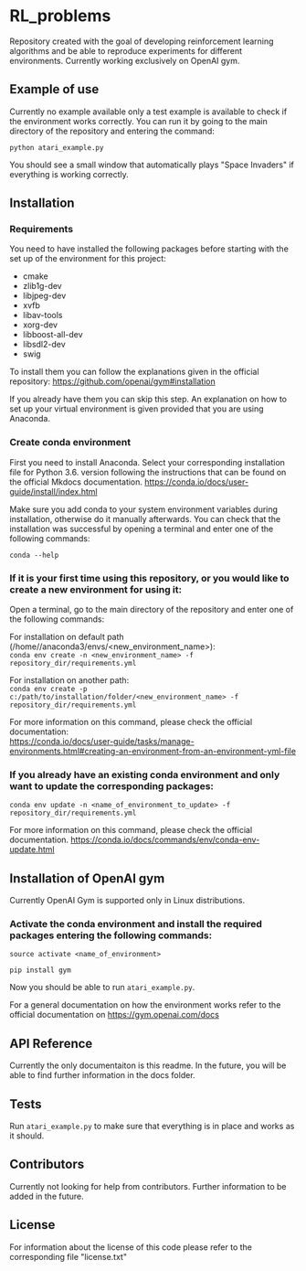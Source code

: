 # RL_problems

Repository created with the goal of developing reinforcement learning algorithms and be able to reproduce 
experiments for different environments. Currently working exclusively on OpenAI gym.

## Example of use
Currently no example available only a test example is available to check if the environment works correctly. You can run
it by going to the main directory of the repository and entering the command:

`python atari_example.py`

You should see a small window that automatically plays "Space Invaders" if everything is working correctly.

## Installation

### Requirements
You need to have installed the following packages before starting with the set up of the environment for this project:
- cmake
- zlib1g-dev
- libjpeg-dev
- xvfb
- libav-tools
- xorg-dev
- libboost-all-dev
- libsdl2-dev
- swig

To install them you can follow the explanations given in the official repository:
https://github.com/openai/gym#installation

If you already have them you can skip this step. An explanation on how to set up your virtual environment is given
provided that you are using Anaconda.

### Create conda environment

First you need to install Anaconda. Select your corresponding installation file for Python 3.6. version following 
the instructions that can be found on the official Mkdocs documentation.
https://conda.io/docs/user-guide/install/index.html

Make sure you add conda to your system environment variables during installation, otherwise do it manually afterwards.
You can check that the installation was successful by opening a terminal and enter one of the following commands:

```
conda --help
```

### If it is your first time using this repository, or you would like to create a new environment for using it:

Open a terminal, go to the main directory of the repository and enter one of the following commands:

For installation on default path (/home/<username>/anaconda3/envs/<new_environment_name>):  
`conda env create -n <new_environment_name> -f repository_dir/requirements.yml`

For installation on another path:  
`conda env create -p c:/path/to/installation/folder/<new_environment_name> -f repository_dir/requirements.yml`

For more information on this command, please check the official documentation:  
https://conda.io/docs/user-guide/tasks/manage-environments.html#creating-an-environment-from-an-environment-yml-file

### If you already have an existing conda environment and only want to update the corresponding packages:

`conda env update -n <name_of_environment_to_update> -f repository_dir/requirements.yml`

For more information on this command, please check the official documentation.
https://conda.io/docs/commands/env/conda-env-update.html

## Installation of OpenAI gym

Currently OpenAI Gym is supported only in Linux distributions.

### Activate the conda environment and install the required packages entering the following commands:

`source activate <name_of_environment>`

`pip install gym`

Now you should be able to run `atari_example.py`.

For a general documentation on how the environment works refer to the official documentation on
https://gym.openai.com/docs

## API Reference

Currently the only documentaiton is this readme. In the future, you will be able to find further information in the docs folder.

## Tests

Run `atari_example.py` to make sure that everything is in place and works as it should.

## Contributors

Currently not looking for help from contributors. Further information to be added in the future.

## License

For information about the license of this code please refer to the corresponding file "license.txt"
